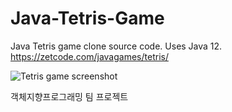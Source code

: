 # Java-Tetris-Game
Java Tetris game clone source code. Uses Java 12.  
https://zetcode.com/javagames/tetris/

![Tetris game screenshot](tetris_game.png)

객체지향프로그래밍 팀 프로젝트
